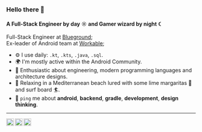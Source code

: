 ### Hello there 👋

#### A Full-Stack Engineer by day ☼ and Gamer wizard by night ☾

Full-Stack Engineer at [Blueground](https://www.theblueground.com/);<br>
Ex-leader of Android team at [Workable](https://www.workable.com/);

- ⚙️ I use daily: `.kt`, `.kts`, `.java`, `.sql`.
- 🌍 I'm mostly active within the Android Community.
- 💯 Enthusiastic about engineering, modern programming languages and architecture designs.
- 🍹 Relaxing in a Mediterranean beach lured with some lime margaritas 🍹 and surf board 🏄.
- 💬 `ping` me about **android**, **backend**, **gradle**, **development**, **design thinking**.

----

<a href="https://www.linkedin.com/in/charalampakisvasilis">
  <img align="left" alt="Vasilis' LinkedIn" width="20px" src="https://simpleicons.now.sh/linkedin/495f7e" />
</a>
<a href="https://x.com/charbgr">
  <img align="left" alt="Vasilis' Twitter" width="20px" src="https://simpleicons.vercel.app/x/495f7e" />
</a>
<a href="https://medium.com/@charbgr">
  <img align="left" alt="Vasilis' Medium" width="20px" src="https://simpleicons.now.sh/medium/495f7e" />
</a>
